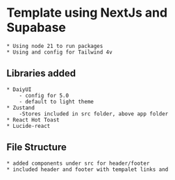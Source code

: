 # Template using NextJs and Supabase
    * Using node 21 to run packages
    * Using and config for Tailwind 4v

## Libraries added
    * DaiyUI
        - config for 5.0
        - default to light theme
    * Zustand
        -Stores included in src folder, above app folder
    * React Hot Toast
    * Lucide-react

## File Structure
    * added components under src for header/footer
    * included header and footer with tempalet links and 